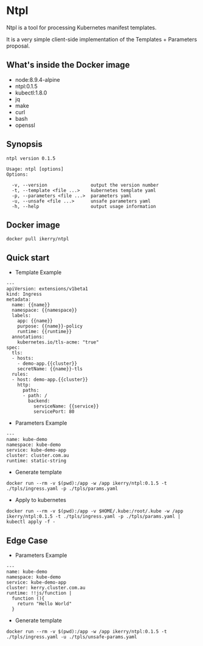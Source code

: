 # Ntpl

Ntpl is a tool for processing Kubernetes manifest templates.

It is a very simple client-side implementation of the Templates + Parameters proposal.

## What's inside the Docker image

- node:8.9.4-alpine
- ntpl:0.1.5
- kubectl:1.8.0
- jq
- make
- curl
- bash
- openssl

## Synopsis

```
ntpl version 0.1.5

Usage: ntpl [options]
Options:

  -v, --version                output the version number
  -t, --template <file ...>    kubernetes template yaml
  -p, --parameters <file ...>  parameters yaml
  -u, --unsafe <file ...>      unsafe parameters yaml
  -h, --help                   output usage information  
```

## Docker image

```
docker pull ikerry/ntpl
```

## Quick start

- Template Example

```
---
apiVersion: extensions/v1beta1
kind: Ingress
metadata:
  name: {{name}}
  namespace: {{namespace}}
  labels:
    app: {{name}}
    purpose: {{name}}-policy
    runtime: {{runtime}}
  annotations:
    kubernetes.io/tls-acme: "true"
spec:
  tls:
  - hosts:
    - demo-app.{{cluster}}
    secretName: {{name}}-tls
  rules:
  - host: demo-app.{{cluster}}
    http:
      paths:
      - path: /
        backend:
          serviceName: {{service}}
          servicePort: 80
```

- Parameters Example

```
---
name: kube-demo
namespace: kube-demo
service: kube-demo-app
cluster: cluster.com.au
runtime: static-string
```


- Generate template

```
docker run --rm -v $(pwd):/app -w /app ikerry/ntpl:0.1.5 -t ./tpls/ingress.yaml -p ./tpls/params.yaml
```


- Apply to kubernetes


```
docker run --rm -v $(pwd):/app -v $HOME/.kube:/root/.kube -w /app ikerry/ntpl:0.1.5 -t ./tpls/ingress.yaml -p ./tpls/params.yaml | kubectl apply -f -
```


## Edge Case

- Parameters Example

```
---
name: kube-demo
namespace: kube-demo
service: kube-demo-app
cluster: kerry.cluster.com.au
runtime: !!js/function |
  function (){
    return "Hello World"
  }
```


- Generate template

```
docker run --rm -v $(pwd):/app -w /app ikerry/ntpl:0.1.5 -t ./tpls/ingress.yaml -u ./tpls/unsafe-params.yaml
```
